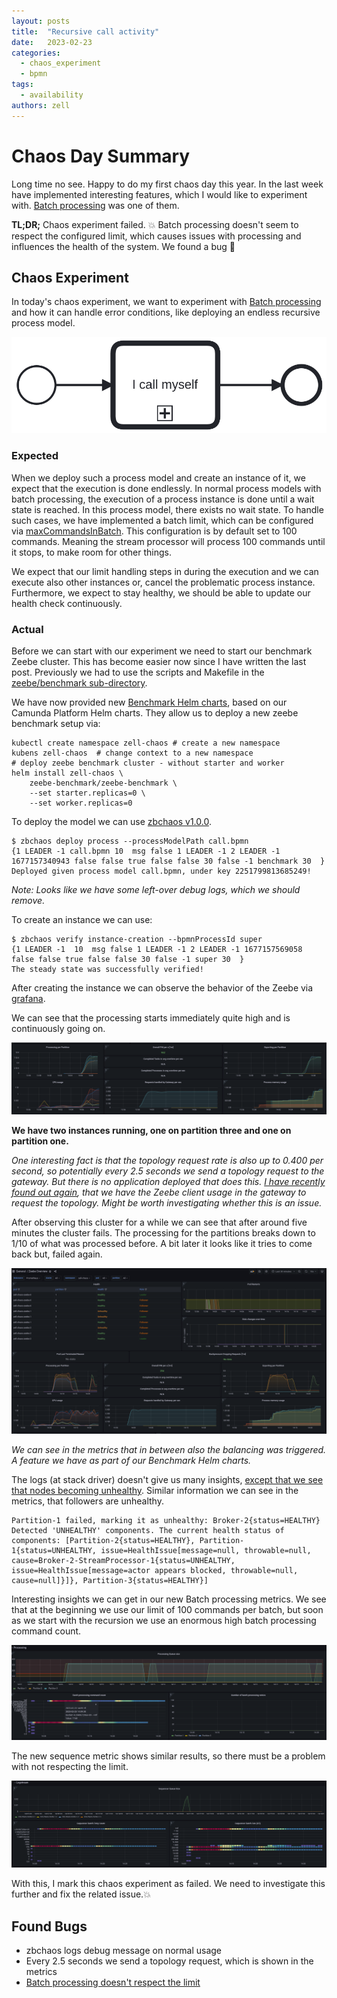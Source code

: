 ```yaml
---
layout: posts
title:  "Recursive call activity"
date:   2023-02-23
categories: 
  - chaos_experiment 
  - bpmn
tags:
  - availability
authors: zell
---
```


# Chaos Day Summary

Long time no see. Happy to do my first chaos day this year. In the last week have implemented interesting features, which I would like to experiment with.
[Batch processing](https://github.com/camunda/zeebe/issues/11416) was one of them.

**TL;DR;** Chaos experiment failed. :boom: Batch processing doesn't seem to respect the configured limit, which causes issues with processing and influences the health of the system. We found a bug :muscle:

<!--truncate-->

## Chaos Experiment

In today's chaos experiment, we want to experiment with [Batch processing](https://github.com/camunda/zeebe/issues/11416) and how it can handle error conditions, like deploying an endless recursive process model.

![recursive process](call.png)

### Expected

When we deploy such a process model and create an instance of it, we expect that the execution is done endlessly. In normal process models with batch processing, the execution of a process instance is done until a wait state is reached. In this process model, there exists no wait state. To handle such cases, we have implemented a batch limit, which can be configured via [maxCommandsInBatch](https://github.com/camunda/zeebe/blob/main/dist/src/main/config/broker.standalone.yaml.template#L695). This configuration is by default set to 100 commands. Meaning the stream processor will process 100 commands until it stops, to make room for other things.

We expect that our limit handling steps in during the execution and we can execute also other instances or, cancel the problematic process instance. Furthermore, we expect to stay healthy, we should be able to update our health check continuously.

### Actual

Before we can start with our experiment we need to start our benchmark Zeebe cluster. This has become easier now since I have written the last post. Previously we had to use the scripts and Makefile in the [zeebe/benchmark sub-directory](https://github.com/camunda/zeebe/tree/main/benchmarks/setup).

We have now provided new [Benchmark Helm charts](https://github.com/zeebe-io/benchmark-helm), based on our Camunda Platform Helm charts. They allow us to deploy a new zeebe benchmark setup via:

```shell
kubectl create namespace zell-chaos # create a new namespace
kubens zell-chaos  # change context to a new namespace
# deploy zeebe benchmark cluster - without starter and worker
helm install zell-chaos \
    zeebe-benchmark/zeebe-benchmark \
    --set starter.replicas=0 \
    --set worker.replicas=0
```


To deploy the model we can use [zbchaos v1.0.0](https://github.com/zeebe-io/zeebe-chaos/releases/tag/zbchaos-v1.0.0).


```shell
$ zbchaos deploy process --processModelPath call.bpmn 
{1 LEADER -1 call.bpmn 10  msg false 1 LEADER -1 2 LEADER -1 1677157340943 false false true false false 30 false -1 benchmark 30  }
Deployed given process model call.bpmn, under key 2251799813685249!
```

*Note: Looks like we have some left-over debug logs, which we should remove.*

To create an instance we can use:

```shell
$ zbchaos verify instance-creation --bpmnProcessId super
{1 LEADER -1  10  msg false 1 LEADER -1 2 LEADER -1 1677157569058 false false true false false 30 false -1 super 30  }
The steady state was successfully verified!
```

After creating the instance we can observe the behavior of the Zeebe via [grafana](https://grafana.dev.zeebe.io/).

We can see that the processing starts immediately quite high and is continuously going on. 

![general](general.png)

**We have two instances running, one on partition three and one on partition one.**

_One interesting fact is that the topology request rate is also up to 0.400 per second, so potentially every 2.5 seconds we send a topology request to the gateway. But there is no application deployed that does this. [I have recently found out again](https://github.com/camunda/zeebe/pull/11599#discussion_r1109846523), that we have the Zeebe client usage in the gateway to request the topology. Might be worth investigating whether this is an issue._

After observing this cluster for a while we can see that after around five minutes the cluster fails. The processing for the partitions breaks down to 1/10 of what was processed before. A bit later it looks like it tries to come back but, failed again.

![fail-general](fail-general.png)

_We can see in the metrics that in between also the balancing was triggered. A feature we have as part of our Benchmark Helm charts._

The logs (at stack driver) doesn't give us many insights, [except that we see that nodes becoming unhealthy](https://console.cloud.google.com/logs/query;query=resource.type%3D%22k8s_container%22%0Aresource.labels.project_id%3D%22zeebe-io%22%0Aresource.labels.location%3D%22europe-west1-b%22%0Aresource.labels.cluster_name%3D%22zeebe-cluster%22%0Aresource.labels.namespace_name%3D%22zell-chaos%22%0Alabels.k8s-pod%2Fapp%3D%22camunda-platform%22%0Alabels.k8s-pod%2Fapp_kubernetes_io%2Fcomponent%3D%22zeebe-broker%22%0Alabels.k8s-pod%2Fapp_kubernetes_io%2Finstance%3D%22zell-chaos%22%0Alabels.k8s-pod%2Fapp_kubernetes_io%2Fmanaged-by%3D%22Helm%22%0Alabels.k8s-pod%2Fapp_kubernetes_io%2Fname%3D%22zeebe%22%0Alabels.k8s-pod%2Fapp_kubernetes_io%2Fpart-of%3D%22camunda-platform%22;timeRange=2023-02-23T12:17:49.128812Z%2F2023-02-23T14:18:59.101Z;pinnedLogId=2023-02-23T13:13:40.945376476Z%2Fdr4gxdklsxtgx6h6;cursorTimestamp=2023-02-23T13:13:40.945376476Z?project=zeebe-io). Similar information we can see in the metrics, that followers are unhealthy.

```shell
Partition-1 failed, marking it as unhealthy: Broker-2{status=HEALTHY}
Detected 'UNHEALTHY' components. The current health status of components: [Partition-2{status=HEALTHY}, Partition-1{status=UNHEALTHY, issue=HealthIssue[message=null, throwable=null, cause=Broker-2-StreamProcessor-1{status=UNHEALTHY, issue=HealthIssue[message=actor appears blocked, throwable=null, cause=null]}]}, Partition-3{status=HEALTHY}]
```

Interesting insights we can get in our new Batch processing metrics. We see that at the beginning we use our limit of 100 commands per batch, but soon as we start with the recursion we use an enormous high batch processing command count.

![fail-batchprocessing.png](fail-batchprocessing.png)

The new sequence metric shows similar results, so there must be a problem with not respecting the limit.

![sequencer](sequencer.png)

With this, I mark this chaos experiment as failed. We need to investigate this further and fix the related issue.:boom:

## Found Bugs

* zbchaos logs debug message on normal usage
* Every 2.5 seconds we send a topology request, which is shown in the metrics
* [Batch processing doesn't respect the limit](https://github.com/camunda/zeebe/issues/11798)
